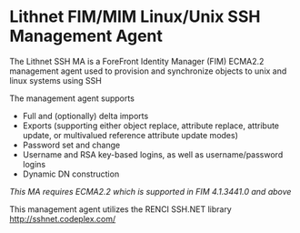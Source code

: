 # Lithnet FIM/MIM Linux/Unix SSH Management Agent
The Lithnet SSH MA is a ForeFront Identity Manager (FIM) ECMA2.2 management agent used to provision and synchronize objects to unix and linux systems using SSH

The management agent supports
* Full and (optionally) delta imports
* Exports (supporting either object replace, attribute replace, attribute update, or multivalued reference attribute update modes)
* Password set and change
* Username and RSA key-based logins, as well as username/password logins
* Dynamic DN construction

*This MA requires ECMA2.2 which is supported in FIM 4.1.3441.0 and above*

This management agent utilizes the RENCI SSH.NET library http://sshnet.codeplex.com/
